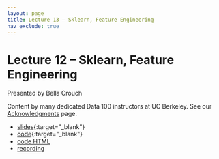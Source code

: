 ```yaml
---
layout: page
title: Lecture 13 – Sklearn, Feature Engineering
nav_exclude: true
---
```


# Lecture 12 – Sklearn, Feature Engineering

Presented by Bella Crouch

Content by many dedicated Data 100 instructors at UC Berkeley. See our [Acknowledgments](../../acks) page.

- [slides](https://docs.google.com/presentation/d/1-8xNEbpkPyvhS3n4IN6cUmxYP7iwUz4EVIVo4GieAxw/edit?usp=sharing){:target="_blank"}
- [code](http://data100-jl4.datahub.berkeley.edu/hub/user-redirect/git-pull?repo=https%3A%2F%2Fgithub.com%2FDS-100%2Fsu23-materials&branch=main&urlpath=lab%2Ftree%2Fsu23-materials%2Flec%2Flec13%2Flec13.ipynb){:target="_blank"}
- [code HTML](../../resources/assets/lectures/lec13/lec13.html)
- [recording](https://bcourses.berkeley.edu/courses/1525605/pages/lecture-13-sklearn-feature-engineering)
